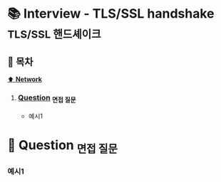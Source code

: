 # :books: Interview - TLS/SSL handshake <sub>TLS/SSL 핸드셰이크</sub>

## :bookmark_tabs: 목차

[:arrow_up: **Network**](../README.md)

1. ### [Question](#) <sub>면접 질문</sub>

   - 예시1

# :closed_book: Question <sub>면접 질문</sub>

### 예시1